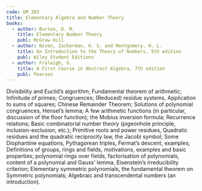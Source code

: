 ```yaml
---
code: UM 203
title: Elementary Algebra and Number Theory
books:
  - author: Burton, D. M.
    title: Elementary Number Theory
    publ: McGraw Hill
  - author: Niven, Zuckerman, H. S. and Montgomery, H. L.
    title: An Introduction to the Theory of Numbers, 5th edition
    publ: Wiley Student Editions
  - author: Fraleigh, G.
    title: A First Course in Abstract Algebra, 7th edition
    publ: Pearson
---
```

Divisibility and Euclid’s algorithm; Fundamental theorem of arithmetic; Infinitude of primes;
Congruences; (Reduced) residue systems, Application to sums of squares; Chinese Remainder Theorem;
Solutions of polynomial congruences, Hensel’s lemma; A few arithmetic functions (in particular, discussion
of the floor function); the Mobius inversion formula; Recurrence relations; Basic combinatorial number
theory (pigeonhole principle, inclusion-exclusion, etc.); Primitive roots and power residues, Quadratic
residues and the quadratic reciprocity law, the Jacobi symbol; Some Diophantine equations, Pythagorean
triples, Fermat’s descent, examples; Definitions of groups, rings and fields, motivations, examples and basic
properties; polynomial rings over fields, factorisation of polynomials, content of a polynomial and Gauss’
lemma, Eisenstein’s irreducibility criterion; Elementary symmetric polynomials, the fundamental theorem
on Symmetric polynomials; Algebraic and transcendental numbers (an introduction).
